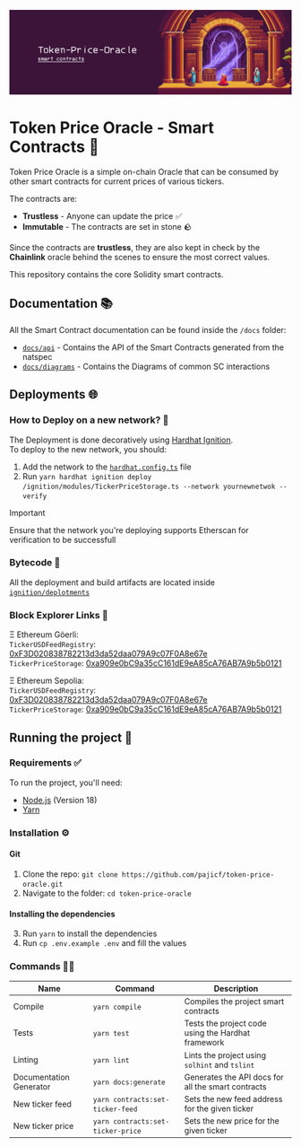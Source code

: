 ![Token Price Oracle - SC - banner](./assets/banner.jpeg)
# Token Price Oracle - Smart Contracts 📑
Token Price Oracle is a simple on-chain Oracle that can
be consumed by other smart contracts for current prices of 
various tickers.

The contracts are:
- **Trustless** - Anyone can update the price ✅
- **Immutable** - The contracts are set in stone 🪨

Since the contracts are **trustless**, they are also kept in
check by the **Chainlink** oracle behind the scenes to ensure
the most correct values.

This repository contains the core Solidity smart contracts.

## Documentation 📚
All the Smart Contract documentation can be found inside the `/docs` folder:  
 - [`docs/api`](https://github.com/pajicf/token-price-oracle/tree/main/docs/api) - Contains the API of the Smart Contracts generated from the natspec
 - [`docs/diagrams`](https://github.com/pajicf/token-price-oracle/tree/main/docs/diagrams) - Contains the Diagrams of common SC interactions

## Deployments 🌐
### How to Deploy on a new network? 📜
The Deployment is done decoratively using [Hardhat Ignition](https://hardhat.org/ignition/docs/getting-started#overview).  
To deploy to the new network, you should:
1. Add the network to the [`hardhat.config.ts`](https://github.com/pajicf/token-price-oracle/blob/main/contracts/hardhat.config.ts) file
2. Run ```yarn hardhat ignition deploy /ignition/modules/TickerPriceStorage.ts --network yournewnetwok --verify```
> [!IMPORTANT]  
> Ensure that the network you're deploying supports Etherscan for verification to be successfull

### Bytecode 💼
All the deployment and build artifacts are located inside [`ignition/deplotments`](https://github.com/pajicf/token-price-oracle/tree/main/ignition/deployments) 

### Block Explorer Links 🔎
Ξ Ethereum Göerli:  
`TickerUSDFeedRegistry`: [0xF3D020838782213d3da52daa079A9c07F0A8e67e](https://goerli.etherscan.io/address/0xF3D020838782213d3da52daa079A9c07F0A8e67e#code)  
`TickerPriceStorage`: [0xa909e0bC9a35cC161dE9eA85cA76AB7A9b5b0121](https://goerli.etherscan.io/address/0xa909e0bC9a35cC161dE9eA85cA76AB7A9b5b0121#code)

Ξ Ethereum Sepolia:  
`TickerUSDFeedRegistry`: [0xF3D020838782213d3da52daa079A9c07F0A8e67e](https://sepolia.etherscan.io/address/0xF3D020838782213d3da52daa079A9c07F0A8e67e#code)  
`TickerPriceStorage`: [0xa909e0bC9a35cC161dE9eA85cA76AB7A9b5b0121](https://sepolia.etherscan.io/address/0xa909e0bC9a35cC161dE9eA85cA76AB7A9b5b0121#code)

## Running the project 🚀
### Requirements ✅
To run the project, you'll need:
- [Node.js](https://nodejs.org/en/) (Version 18)
- [Yarn](https://yarnpkg.com/)
### Installation ⚙️
#### Git
1. Clone the repo: ```git clone https://github.com/pajicf/token-price-oracle.git```
2. Navigate to the folder: ```cd token-price-oracle```

#### Installing the dependencies
3. Run ```yarn``` to install the dependencies
4. Run ```cp .env.example .env``` and fill the values

### Commands 🧑‍💻
| Name | Command                                | Description                                        |
| ---- |----------------------------------------|----------------------------------------------------|
| Compile | ```yarn compile```                     | Compiles the project smart contracts               |
| Tests | ```yarn test```                        | Tests the project code using the Hardhat framework |
| Linting | ```yarn lint```                        | Lints the project using `solhint` and `tslint`     |
| Documentation Generator | ```yarn docs:generate```               | Generates the API docs for all the smart contracts |
| New ticker feed | ```yarn contracts:set-ticker-feed```   | Sets the new feed address for the given ticker     |
| New ticker price | ```yarn contracts:set-ticker-price```  | Sets the new price for the given ticker            |
